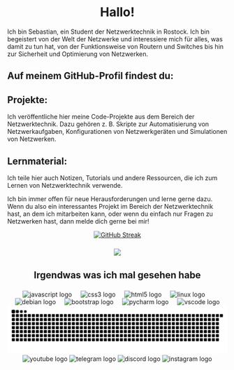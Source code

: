 







 
 <h1 align="center">Hallo!</h1>

<p>Ich bin Sebastian, ein Student der Netzwerktechnik in Rostock. Ich bin begeistert von der Welt der Netzwerke und interessiere mich für alles, was damit zu tun hat, von der Funktionsweise von Routern und Switches bis hin zur Sicherheit und Optimierung von Netzwerken.

<h2>Auf meinem GitHub-Profil findest du:</h2>

<h2>Projekte:</h2> Ich veröffentliche hier meine Code-Projekte aus dem Bereich der Netzwerktechnik. Dazu gehören z. B. Skripte zur Automatisierung von Netzwerkaufgaben, Konfigurationen von Netzwerkgeräten und Simulationen von Netzwerken.

<h2>Lernmaterial:</h2> Ich teile hier auch Notizen, Tutorials und andere Ressourcen, die ich zum Lernen von Netzwerktechnik verwende.

Ich bin immer offen für neue Herausforderungen und lerne gerne dazu. Wenn du also ein interessantes Projekt im Bereich der Netzwerktechnik hast, an dem ich mitarbeiten kann, oder wenn du einfach nur Fragen zu Netzwerken hast, dann melde dich gerne bei mir!</p>

<div align="center">
<a href="https://git.io/streak-stats"><img src="https://github-readme-streak-stats.herokuapp.com?user=no1ce&theme=highcontrast&border_radius=10&locale=de&date_format=j%2Fn%5B%2FY%5D" alt="GitHub Streak" /></a>
</div>



###

###
<div align="center">
  <img height="300" src="https://i.imgflip.com/8g4rti.gif"  />
</div>


###

<h2 align="center">Irgendwas was ich mal gesehen habe</h2>

###

<div align="center">
  <img src="https://cdn.jsdelivr.net/gh/devicons/devicon/icons/javascript/javascript-original.svg" height="40" alt="javascript logo"  />
  <img width="12" />
  <img src="https://cdn.jsdelivr.net/gh/devicons/devicon/icons/css3/css3-original.svg" height="40" alt="css3 logo"  />
  <img width="12" />
  <img src="https://cdn.jsdelivr.net/gh/devicons/devicon/icons/html5/html5-original.svg" height="40" alt="html5 logo"  />
  <img width="12" />
  <img src="https://cdn.jsdelivr.net/gh/devicons/devicon/icons/linux/linux-original.svg" height="40" alt="linux logo"  />
  <img width="12" />
  <img src="https://cdn.jsdelivr.net/gh/devicons/devicon/icons/debian/debian-original.svg" height="40" alt="debian logo"  />
  <img width="12" />
  <img src="https://cdn.jsdelivr.net/gh/devicons/devicon/icons/bootstrap/bootstrap-original.svg" height="40" alt="bootstrap logo"  />
  <img width="12" />
  <img src="https://cdn.jsdelivr.net/gh/devicons/devicon/icons/pycharm/pycharm-original.svg" height="40" alt="pycharm logo"  />
  <img width="12" />
  <img src="https://cdn.jsdelivr.net/gh/devicons/devicon/icons/vscode/vscode-original.svg" height="40" alt="vscode logo"  />
</div>

<div align="center">
<picture>
  <source media="(prefers-color-scheme: dark)" srcset="https://raw.githubusercontent.com/no1ce/no1ce/output/github-contribution-grid-snake-dark.svg">
  <source media="(prefers-color-scheme: light)" srcset="https://raw.githubusercontent.com/no1ce/no1ce/output/github-contribution-grid-snake.svg">
  <img alt="github contribution grid snake animation" src="https://raw.githubusercontent.com/no1ce/no1ce/output/github-contribution-grid-snake.svg">
</picture>
</div>


<div align="center">
  <img src="https://raw.githubusercontent.com/maurodesouza/profile-readme-generator/master/src/assets/icons/social/youtube/default.svg" width="52" height="40" alt="youtube logo"  />
  <img src="https://raw.githubusercontent.com/maurodesouza/profile-readme-generator/master/src/assets/icons/social/telegram/default.svg" width="52" height="40" alt="telegram logo"  />
  <img src="https://raw.githubusercontent.com/maurodesouza/profile-readme-generator/master/src/assets/icons/social/discord/default.svg" width="52" height="40" alt="discord logo"  />
  <img src="https://raw.githubusercontent.com/maurodesouza/profile-readme-generator/master/src/assets/icons/social/instagram/default.svg" width="52" height="40" alt="instagram logo"  />
</div>

###
